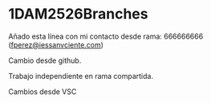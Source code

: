 # 1DAM2526Branches

Añado esta línea con mi contacto desde rama: 666666666 (fperez@iessanvciente.com)

Cambio desde github.



Trabajo independiente en rama compartida.

Cambios desde VSC

